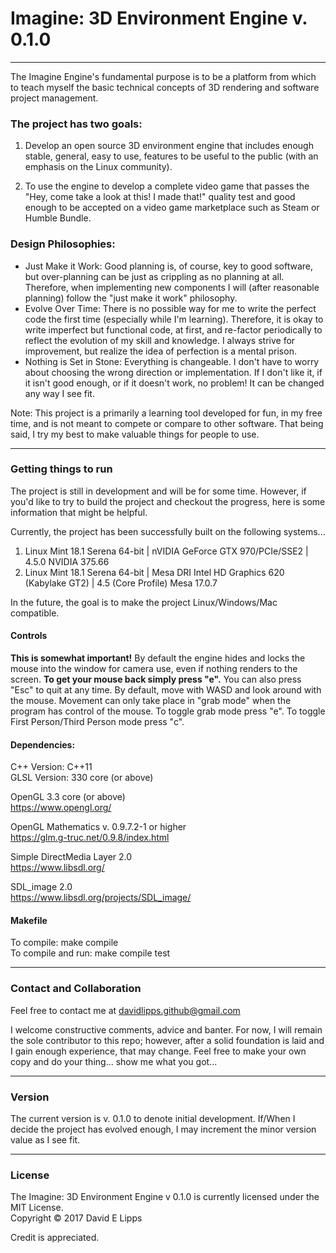 # Imagine: 3D Environment Engine v. 0.1.0
---
The Imagine Engine's fundamental purpose is to be a platform from which to teach myself the basic technical concepts of 3D rendering and software project management.

### The project has two goals:

1. Develop an open source 3D environment engine that includes enough stable, general, easy to use, features to be useful to the public (with an emphasis on the Linux community).

2. To use the engine to develop a complete video game that passes the "Hey, come take a look at this! I made that!" quality test and good enough to be accepted on a video game marketplace such as Steam or Humble Bundle.

### Design Philosophies:

* Just Make it Work: Good planning is, of course, key to good software, but over-planning can be just as crippling as no planning at all. Therefore, when implementing new components I will (after reasonable planning) follow the "just make it work" philosophy. 
* Evolve Over Time: There is no possible way for me to write the perfect code the first time (especially while I'm learning). Therefore, it is okay to write imperfect but functional code, at first, and re-factor periodically to reflect the evolution of my skill and knowledge. I always strive for improvement, but realize the idea of perfection is a mental prison.
* Nothing is Set in Stone: Everything is changeable. I don't have to worry about choosing the wrong direction or implementation. If I don't like it, if it isn't good enough, or if it doesn't work, no problem! It can be changed any way I see fit.

Note: This project is a primarily a learning tool developed for fun, in my free time, and is not meant to compete or compare to other software. That being said, I try my best to make valuable things for people to use.

---
### Getting things to run
The project is still in development and will be for some time. However, if you'd like to try to build the project and checkout the progress, here is some information that might be helpful.

Currently, the project has been successfully built on the following systems...

1. Linux Mint 18.1 Serena 64-bit | nVIDIA GeForce GTX 970/PCIe/SSE2 | 4.5.0 NVIDIA 375.66
2. Linux Mint 18.1 Serena 64-bit | Mesa DRI Intel HD Graphics 620 (Kabylake GT2) | 4.5 (Core Profile) Mesa 17.0.7

In the future, the goal is to make the project Linux/Windows/Mac compatible.

#### Controls
**This is somewhat important!** By default the engine hides and locks the mouse into the window for camera use, even if nothing renders to the screen. **To get your mouse back simply press "e".** You can also press "Esc" to quit at any time. By default, move with WASD and look around with the mouse. Movement can only take place in "grab mode" when the program has control of the mouse. To toggle grab mode press "e". To toggle First Person/Third Person mode press "c".

#### Dependencies:

C++ Version: C++11   
GLSL Version: 330 core (or above)

OpenGL 3.3 core (or above)  
https://www.opengl.org/

OpenGL Mathematics v. 0.9.7.2-1 or higher  
https://glm.g-truc.net/0.9.8/index.html

Simple DirectMedia Layer 2.0  
https://www.libsdl.org/

SDL_image 2.0  
https://www.libsdl.org/projects/SDL_image/

#### Makefile

To compile: make compile  
To compile and run: make compile test

---
### Contact and Collaboration

Feel free to contact me at davidlipps.github@gmail.com

I welcome constructive comments, advice and banter. For now, I will remain the sole contributor to this repo; however, after a solid foundation is laid and I gain enough experience, that may change. Feel free to make your own copy and do your thing... show me what you got... 

---
### Version

The current version is v. 0.1.0 to denote initial development. If/When I decide the project has evolved enough, I may increment the minor version value as I see fit.

---
### License

The Imagine: 3D Environment Engine v 0.1.0 is currently licensed under the MIT License.   
Copyright © 2017 David E Lipps

Credit is appreciated.